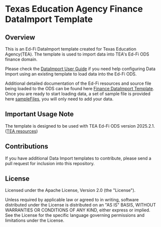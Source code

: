 # Texas Education Agency Finance DataImport Template

## Overview

This is an Ed-Fi DataImport template created for Texas Education Agency(TEA). The template is used to import data into TEA's Ed-Fi ODS finance domain.

Please check the [DataImport User Guide](<DataImport User Guide.pdf>) if you need help configuring Data Import using an existing template to load data into the Ed-Fi ODS.

Additional detailed documentation of the Ed-Fi resources and source file being loaded to the ODS can be found here [Finance DataImport Template](<Finance DataImport Template.pdf>). Once you are ready to start loading data, a set of sample file is provided here [sampleFiles](sampleFiles), you will only need to add your data.


## Important Usage Note

The template is designed to be used with TEA Ed-Fi ODS version 2025.2.1. ([TEA resources](https://www.texasstudentdatasystem.org/tsds/about/resources))

## Contributions

If you have additional Data Import templates to contribute, please send a pull request for inclusion into this repository.

## License

Licensed under the Apache License, Version 2.0 (the "License").

Unless required by applicable law or agreed to in writing, software distributed under the License is distributed on an "AS IS" BASIS, WITHOUT WARRANTIES OR CONDITIONS OF ANY KIND, either express or implied. See the License for the specific language governing permissions and limitations under the License.